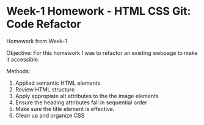 # Week-1 Homework - HTML CSS Git: Code Refactor
Homework from Week-1 

Objective: For this homework I was to refactor an existing webpage to make it accessible.

Methods:
1. Applied semantic HTML elements
2. Review HTML structure
3. Apply appropiate alt attributes to the the image elements
4. Ensure the heading attributes fall in sequential order
5. Make sure the title element is effective.
6. Clean up and organize CSS
